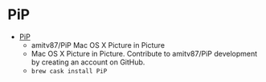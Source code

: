 # PiP
- [PiP](https://github.com/amitv87/PiP)
  -  amitv87/PiP Mac OS X Picture in Picture
  - Mac OS X Picture in Picture. Contribute to amitv87/PiP development by creating an account on GitHub.
  - `brew cask install PiP`
